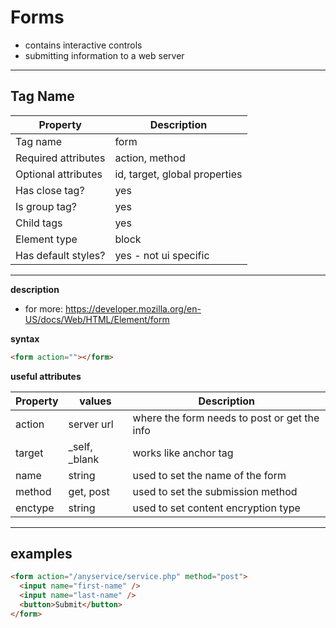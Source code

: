 # Forms

- contains interactive controls
- submitting information to a web server

---

## Tag Name

| Property            | Description                   |
| ------------------- | ----------------------------- |
| Tag name            | form                          |
| Required attributes | action, method                |
| Optional attributes | id, target, global properties |
| Has close tag?      | yes                           |
| Is group tag?       | yes                           |
| Child tags          | yes                           |
| Element type        | block                         |
| Has default styles? | yes - not ui specific         |

---

**description**

- for more: https://developer.mozilla.org/en-US/docs/Web/HTML/Element/form

**syntax**

```html
<form action=""></form>
```

**useful attributes**

| Property | values          | Description                                  |
| -------- | --------------- | -------------------------------------------- |
| action   | server url      | where the form needs to post or get the info |
| target   | \_self, \_blank | works like anchor tag                        |
| name     | string          | used to set the name of the form             |
| method   | get, post       | used to set the submission method            |
| enctype  | string          | used to set content encryption type          |

---

## examples

```html
<form action="/anyservice/service.php" method="post">
  <input name="first-name" />
  <input name="last-name" />
  <button>Submit</button>
</form>
```

